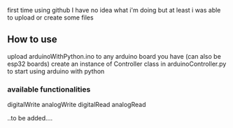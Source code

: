 first time using github
I have no idea what i'm doing
but at least i was able to upload or create some files

## How to use
upload arduinoWithPython.ino to any arduino board you have (can also be esp32 boards)
create an instance of Controller class in arduinoController.py to start using arduino with python

### available functionalities
  digitalWrite
  analogWrite
  digitalRead
  analogRead

  ..to be added....
